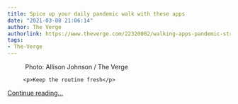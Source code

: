 ```yaml
---
title: Spice up your daily pandemic walk with these apps
date: "2021-03-08 21:06:14"
author: The Verge
authorlink: https://www.theverge.com/22320002/walking-apps-pandemic-strava-footpath-alltrails-seek
tags:
- The-Verge
---
```

<figure>
      <img alt="" src="https://cdn.vox-cdn.com/thumbor/7JTL09TXMNTLmfl06h24EoUsf-k=/0x0:2000x1333/1310x873/cdn.vox-cdn.com/uploads/chorus_image/image/68931867/final.0.jpg" />
        <figcaption>Photo: Allison Johnson / The Verge</figcaption>
    </figure>


  		 <p>Keep the routine fresh</p>
  <p>
    <a href="https://www.theverge.com/22320002/walking-apps-pandemic-strava-footpath-alltrails-seek">Continue reading&hellip;</a>
  </p>